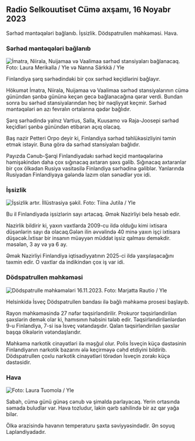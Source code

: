 ## Radio Selkouutiset Cümə axşamı, 16 Noyabr 2023

Sərhəd məntəqələri bağlanıb. İşsizlik. Dödspatrullen məhkəməsi. Hava.

### Sərhəd məntəqələri bağlanıb

![İmatra, Niirala, Nuijamaa və Vaalimaa sərhəd stansiyaları bağlanacaq. Foto: Laura Merikalla / Yle və Nanna Särkkä / Yle](https://images.cdn.yle.fi/image/upload/c_crop,h_1215,w_2161,x_0,y_943/ar_1.77777777777777,c_7120,c_720h,c_720h,/dpr_1.0/q_auto:eco/f_auto/fl_lossy/v1700138081/39-1201615655605bd910f3)

Finlandiya şərq sərhədindəki bir çox sərhəd keçidlərini bağlayır.

Hökumət İmatra, Niirala, Nuijamaa və Vaalimaa sərhəd stansiyalarının cümə günündən şənbə gününə keçən gecə bağlanacağına qərar verdi. Bundan sonra bu sərhəd stansiyalarından heç bir nəqliyyat keçmir. Sərhəd məntəqələri ən azı fevralın ortalarına qədər bağlıdır.

Şərq sərhədində yalnız Vartius, Salla, Kuusamo və Raja-Joosepi sərhəd keçidləri şənbə günündən etibarən açıq olacaq.

Baş nazir Petteri Orpo deyir ki, Finlandiya sərhəd təhlükəsizliyini təmin etmək istəyir. Buna görə də sərhəd stansiyaları bağlıdır.

Payızda Cənub-Şərqi Finlandiyadakı sərhəd keçid məntəqələrinə həmişəkindən daha çox sığınacaq axtaran şəxs gəlib. Sığınacaq axtaranlar bir çox ölkədən Rusiya vasitəsilə Finlandiya sərhədinə gəliblər. Yanlarında Rusiyadan Finlandiyaya gələndə lazım olan sənədlər yox idi.

### İşsizlik

![İşsizlik artır. İllüstrasiya şəkil. Foto: Tiina Jutila / Yle](https://images.cdn.yle.fi/image/upload/c_crop,h_3007,w_5346,x_0,y_409/ar_1.777777777777777,c_fill,g_faces,h_pr_610.q_auto:eco/f_auto/fl_lossy/v1636455286/39-7675556012f34491801)

Bu il Finlandiyada işsizlərin sayı artacaq. Əmək Nazirliyi belə hesab edir.

Nazirlik bildirir ki, yaxın vaxtlarda 2009-cu ildə olduğu kimi ixtisara düşənlərin sayı da olacaq.Gələn ilin əvvəlində 40 minə yaxın işçi ixtisara düşəcək.İxtisar bir insanın müəyyən müddət işsiz qalması deməkdir. məsələn, 3 ay və ya 6 ay.

Əmək Nazirliyi Finlandiya iqtisadiyyatının 2025-ci ildə yaxşılaşacağını təxmin edir. O vaxtlar da indikindən çox iş var idi.

### Dödspatrullen məhkəməsi

![Dödspatrulle məhkəmələri 16.11.2023. Foto: Marjatta Rautio / Yle](https://images.cdn.yle.fi/image/upload/c_crop,h_2295,w_4080,x_0,y_278/ar_1.7777777777777777,c_fill,g_faces,h_105,w_105q_auto:eco/f_auto/fl_lossy/v1700137634/39-12015276555f550196e3)

Helsinkidə İsveç Dödspatrullen bandası ilə bağlı məhkəmə prosesi başlayıb.

Rayon məhkəməsində 27 nəfər təqsirləndirilir. Prokuror təqsirləndirilən şəxslərin demək olar ki, hamısının həbsini tələb edir. Təqsirləndirilənlərdən 9-u Finlandiya, 7-si isə İsveç vətəndaşıdır. Qalan təqsirləndirilən şəxslər başqa ölkələrin vətəndaşlarıdır.

Məhkəmə narkotik cinayətləri ilə məşğul olur. Polis İsveçin küçə dəstəsinin Finlandiyanın narkotik bazarını ələ keçirməyə cəhd etdiyini bildirib. Dödspatrullen çoxlu narkotik cinayətləri törədən İsveçin zorakı küçə dəstəsidir.

### Hava

![ Foto: Laura Tuomola / Yle](https://images.cdn.yle.fi/image/upload/c_crop,h_1080,w_1919,x_0,y_0/ar_1.7777777777777777,c_fill,g_faces,h_175,h_1700/q_auto:eco/f_auto/fl_lossy/v1700136474/39-1201617655606029adf4)

Sabah, cümə günü günəş cənub və şimalda parlayacaq. Yerin ortasında səmada buludlar var. Hava tozludur, lakin qərb sahilində bir az qar yağa bilər.

Ölkə ərazisində havanın temperaturu şaxta səviyyəsindədir. Ən soyuq Laplandiyadadır.